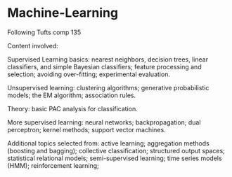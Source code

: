 # Machine-Learning
Following Tufts comp 135 

Content involved:

   Supervised Learning basics: nearest neighbors, decision trees, linear classifiers, and simple Bayesian classifiers; 
                               feature processing and selection; avoiding over-fitting; experimental evaluation.
                               
   Unsupervised learning: clustering algorithms; generative probabilistic models; the EM algorithm; association rules.

   Theory: basic PAC analysis for classification.

   More supervised learning: neural networks; backpropagation; dual perceptron; kernel methods; support vector machines.
   
   Additional topics selected from: active learning; aggregation methods (boosting and bagging); 
                                    collective classification; structured output spaces; statistical relational models; 
                                    semi-supervised learning; time series models (HMM); reinforcement learning; 
